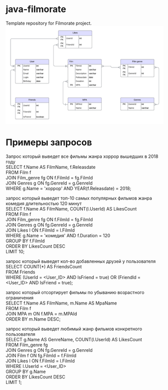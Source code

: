 # java-filmorate
Template repository for Filmorate project.
![alt_text](images/filmorate.png)

# Примеры запросов

Запрос который выведет все фильмы жанра хоррор вышедших в 2018 году<br>
SELECT f.Name AS FilmName, f.Releasdate<br>
FROM Film f<br>
JOIN Film_genre fg ON f.FilmId = fg.FilmId<br>
JOIN Genres g ON fg.GenreId = g.GenreId<br>
WHERE g.Name = 'хоррор' AND YEAR(f.Releasdate) = 2018;<br>

запрос который выведет топ-10 самых популярных фильмов жанра комедия длительностью 120 минут <br>
SELECT f.Name AS FilmName, COUNT(l.UserId) AS LikesCount<br>
FROM Film f<br>
JOIN Film_genre fg ON f.FilmId = fg.FilmId<br>
JOIN Genres g ON fg.GenreId = g.GenreId<br>
JOIN Likes l ON f.FilmId = l.FilmId<br>
WHERE g.Name = 'комедия' AND f.Duration = 120<br>
GROUP BY f.FilmId<br>
ORDER BY LikesCount DESC<br>
LIMIT 10;<br>

запрос который выведет кол-во добавленных друзей у пользователя<br>
SELECT COUNT(*) AS FriendsCount<br>
FROM Friends<br>
WHERE (UserId = <User_ID> AND IsFriend = true) OR (FriendId = <User_ID> AND IsFriend = true);<br>

запрос который отсортирует фильмы по убыванию возрастного ограничения<br>
SELECT f.Name AS FilmName, m.Name AS MpaName<br>
FROM Film f<br>
JOIN MPA m ON f.MPA = m.MPAId<br>
ORDER BY m.Name DESC;<br>

запрос который выведет любимый жанр фильмов конкретного пользователя<br>
SELECT g.Name AS GenreName, COUNT(l.UserId) AS LikesCount<br>
FROM Film_genre fg<br>
JOIN Genres g ON fg.GenreId = g.GenreId<br>
JOIN Film f ON fg.FilmId = f.FilmId<br>
JOIN Likes l ON f.FilmId = l.FilmId<br>
WHERE l.UserId = <User_ID><br>
GROUP BY g.Name<br>
ORDER BY LikesCount DESC<br>
LIMIT 1;<br>
